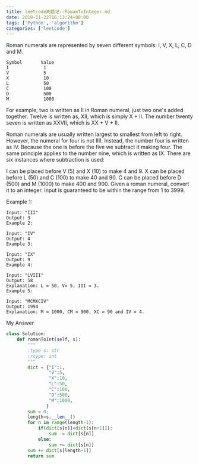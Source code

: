 ```yaml
---
title: leetcode刷题记--RomamToInteger.md
date: 2018-11-22T16:13:24+08:00
tags: ['Python', 'algorithm']
categories: ['leetcode']
---
```


Roman numerals are represented by seven different symbols: I, V, X, L, C, D and M.
```
Symbol       Value
I             1
V             5
X             10
L             50
C             100
D             500
M             1000
```

For example, two is written as II in Roman numeral, just two one's added together. Twelve is written as, XII, which is simply X + II. The number twenty seven is written as XXVII, which is XX + V + II.

Roman numerals are usually written largest to smallest from left to right. However, the numeral for four is not IIII. Instead, the number four is written as IV. Because the one is before the five we subtract it making four. The same principle applies to the number nine, which is written as IX. There are six instances where subtraction is used:

I can be placed before V (5) and X (10) to make 4 and 9. 
X can be placed before L (50) and C (100) to make 40 and 90. 
C can be placed before D (500) and M (1000) to make 400 and 900.
Given a roman numeral, convert it to an integer. Input is guaranteed to be within the range from 1 to 3999.

Example 1:
```
Input: "III"
Output: 3
Example 2:
```

```
Input: "IV"
Output: 4
Example 3:
```
```
Input: "IX"
Output: 9
Example 4:
```
```
Input: "LVIII"
Output: 58
Explanation: L = 50, V= 5, III = 3.
Example 5:
```
```
Input: "MCMXCIV"
Output: 1994
Explanation: M = 1000, CM = 900, XC = 90 and IV = 4.
```

My Answer
```Python
class Solution:
    def romanToInt(self, s):
        """
        :type s: str
        :rtype: int
        """
        dict = {"I":1,
                "V":5,
                "X":10,
                "L":50,
                "C":100,
                "D":500,
                "M":1000,
               }
        sum = 0;
        length=s.__len__()
        for n in range(length-1):
            if(dict[s[n]]<dict[s[n+1]]):
                sum -= dict[s[n]]
            else:
                sum += dict[s[n]]
        sum += dict[s[length-1]] 
        return sum
```
